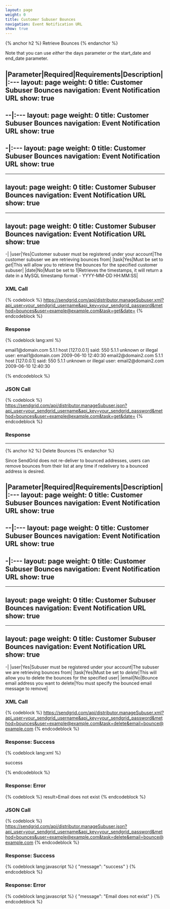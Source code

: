 ```yaml
---
layout: page
weight: 0
title: Customer Subuser Bounces
navigation: Event Notification URL
show: true
---
```


{% anchor h2 %} Retrieve Bounces {% endanchor %}


Note that you can use *either* the days parameter *or* the start_date and end_date parameter.

|Parameter|Required|Requirements|Description|
|:---
layout: page
weight: 0
title: Customer Subuser Bounces
navigation: Event Notification URL
show: true
---
--|:---
layout: page
weight: 0
title: Customer Subuser Bounces
navigation: Event Notification URL
show: true
---
-|:---
layout: page
weight: 0
title: Customer Subuser Bounces
navigation: Event Notification URL
show: true
---
---
layout: page
weight: 0
title: Customer Subuser Bounces
navigation: Event Notification URL
show: true
---
---
layout: page
weight: 0
title: Customer Subuser Bounces
navigation: Event Notification URL
show: true
---
-|
|user|Yes|Customer subuser must be registered under your account|The customer subuser we are retrieving bounces from|
|task|Yes|Must be set to *get*|This will allow you to retrieve the bounces for the specified customer subuser|
|date|No|Must be set to 1|Retrieves the timestamps, it will return a date in a MySQL timestamp format - YYYY-MM-DD HH:MM:SS|

### XML Call

{% codeblock %} https://sendgrid.com/api/distributor.manageSubuser.xml?api_user=your_sendgrid_username&api_key=your_sendgrid_password&method=bounces&user=example@example.com&task=get&date= {% endcodeblock %}

### Response


{% codeblock lang:xml %}
<?xml version="1.0" encoding="ISO-8859-1"?>

<bounces>
   <bounce>
      <email>email1@domain.com</email>
      <status>5.1.1</status>
      <reason>host [127.0.0.1] said: 550 5.1.1 unknown or illegal user: email1@domain.com</reason>
      <created>2009-06-10 12:40:30</created>
   </bounce>
   <bounce>
      <email>email2@domain2.com</email>
      <status>5.1.1</status>
      <reason>host [127.0.0.1] said: 550 5.1.1 unknown or illegal user: email2@domain2.com</reason>
      <created>2009-06-10 12:40:30</created>
   </bounce>
</bounces>

{% endcodeblock %}


### JSON Call

{% codeblock %} https://sendgrid.com/api/distributor.manageSubuser.json?api_user=your_sendgrid_username&api_key=your_sendgrid_password&method=bounces&user=example@example.com&task=get&date= {% endcodeblock %}

### Response



* * * * *


{% anchor h2 %} Delete Bounces {% endanchor %}


Since SendGrid does not re-deliver to bounced addresses, users can remove bounces from their list at any time if redelivery to a bounced address is desired.

|Parameter|Required|Requirements|Description|
|:---
layout: page
weight: 0
title: Customer Subuser Bounces
navigation: Event Notification URL
show: true
---
--|:---
layout: page
weight: 0
title: Customer Subuser Bounces
navigation: Event Notification URL
show: true
---
-|:---
layout: page
weight: 0
title: Customer Subuser Bounces
navigation: Event Notification URL
show: true
---
---
layout: page
weight: 0
title: Customer Subuser Bounces
navigation: Event Notification URL
show: true
---
---
layout: page
weight: 0
title: Customer Subuser Bounces
navigation: Event Notification URL
show: true
---
-|
|user|Yes|Subuser must be registered under your account|The subuser we are retrieving bounces from|
|task|Yes|Must be set to *delete*|This will allow you to delete the bounces for the specified user|
|email|No|Bounce email address you want to delete|You must specify the bounced email message to remove|

### XML Call

{% codeblock %} https://sendgrid.com/api/distributor.manageSubuser.xml?api_user=your_sendgrid_username&api_key=your_sendgrid_password&method=bounces&user=example@example.com&task=delete&email=bounce@example.com {% endcodeblock %}

### Response: Success


{% codeblock lang:xml %}
<?xml version="1.0" encoding="ISO-8859-1"?>

<result>
   <message>success</message>
</result>

{% endcodeblock %}


### Response: Error

{% codeblock %} result\><message>Email does not exist</message></result> {% endcodeblock %}

### JSON Call

{% codeblock %} https://sendgrid.com/api/distributor.manageSubuser.json?api_user=your_sendgrid_username&api_key=your_sendgrid_password&method=bounces&user=example@example.com&task=delete&email=bounce@example.com {% endcodeblock %}

### Response: Success


{% codeblock lang:javascript %}
{
  "message": "success"
}
{% endcodeblock %}


### Response: Error


{% codeblock lang:javascript %}
{
  "message": "Email does not exist"
}
{% endcodeblock %}

